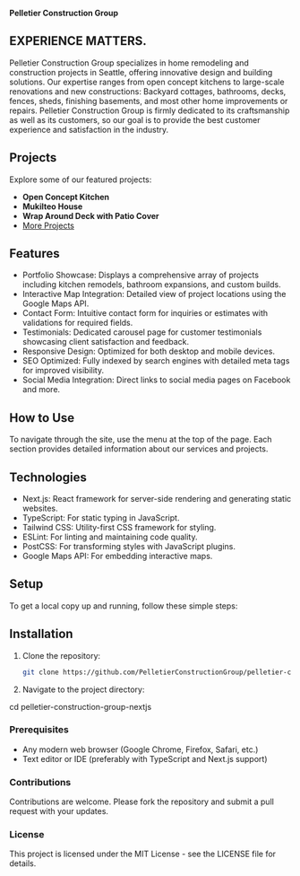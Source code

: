 **Pelletier Construction Group**

## EXPERIENCE MATTERS.

Pelletier Construction Group specializes in home remodeling and construction projects in Seattle, offering innovative design and building solutions. Our expertise ranges from open concept kitchens to large-scale renovations and new constructions: Backyard cottages, bathrooms, decks, fences, sheds, finishing basements, and most other home improvements or repairs. Pelletier Construction Group is firmly dedicated to its craftsmanship as well as its customers, so our goal is to provide the best customer experience and satisfaction in the industry. 

## Projects

Explore some of our featured projects:

- **Open Concept Kitchen**
- **Mukilteo House**
- **Wrap Around Deck with Patio Cover**
- [More Projects](https://pelletierconstructiongroup.com/projects)

## Features

- Portfolio Showcase: Displays a comprehensive array of projects including kitchen remodels, bathroom expansions, and custom builds.
- Interactive Map Integration: Detailed view of project locations using the Google Maps API.
- Contact Form: Intuitive contact form for inquiries or estimates with validations for required fields.
- Testimonials: Dedicated carousel page for customer testimonials showcasing client satisfaction and feedback.
- Responsive Design: Optimized for both desktop and mobile devices.
- SEO Optimized: Fully indexed by search engines with detailed meta tags for improved visibility.
- Social Media Integration: Direct links to social media pages on Facebook and more.

## How to Use

To navigate through the site, use the menu at the top of the page. Each section provides detailed information about our services and projects.

## Technologies

- Next.js: React framework for server-side rendering and generating static websites.
- TypeScript: For static typing in JavaScript.
- Tailwind CSS: Utility-first CSS framework for styling.
- ESLint: For linting and maintaining code quality.
- PostCSS: For transforming styles with JavaScript plugins.
- Google Maps API: For embedding interactive maps.

## Setup

To get a local copy up and running, follow these simple steps:

## Installation

1. Clone the repository:

   ```bash
   git clone https://github.com/PelletierConstructionGroup/pelletier-construction-group-nextjs.git

   ```

2. Navigate to the project directory:

cd pelletier-construction-group-nextjs

### Prerequisites

- Any modern web browser (Google Chrome, Firefox, Safari, etc.)
- Text editor or IDE (preferably with TypeScript and Next.js support)

### Contributions

Contributions are welcome. Please fork the repository and submit a pull request with your updates.

### License

This project is licensed under the MIT License - see the LICENSE file for details.
